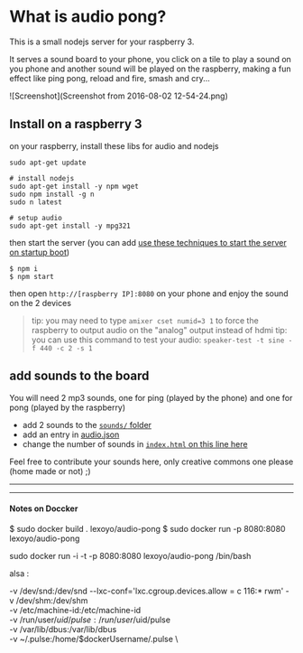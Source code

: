 # What is audio pong?

This is a small nodejs server for your raspberry 3. 

It serves a sound board to your phone, you click on a tile to play a sound on you phone and another sound will be played on the raspberry, making a fun effect like ping pong, reload and fire, smash and cry...

![Screenshot](Screenshot from 2016-08-02 12-54-24.png)

## Install on a raspberry 3

on your raspberry, install these libs for audio and nodejs

```
sudo apt-get update

# install nodejs
sudo apt-get install -y npm wget
sudo npm install -g n
sudo n latest

# setup audio
sudo apt-get install -y mpg321
```

then start the server (you can add [use these techniques to start the server on startup boot](http://raspberrywebserver.com/serveradmin/run-a-script-on-start-up.html))

```
$ npm i
$ npm start
```

then open `http://[raspberry IP]:8080` on your phone and enjoy the sound on the 2 devices

> tip: you may need to type `amixer cset numid=3 1` to force the raspberry to output audio on the "analog" output instead of hdmi
> tip: you can use this command to test your audio: `speaker-test -t sine -f 440 -c 2 -s 1`

## add sounds to the board

You will need 2 mp3 sounds, one for ping (played by the phone) and one for pong (played by the raspberry)

* add 2 sounds to the [`sounds/` folder](./sounds)
* add an entry in [audio.json](./audio.json)
* change the number of sounds in [`index.html` on this line here](https://github.com/lexoyo/audio-pong/blob/master/index.html#L29)

Feel free to contribute your sounds here, only creative commons one please (home made or not) ;)

---
---

#### Notes on Doccker

$ sudo docker build . lexoyo/audio-pong
$ sudo docker run -p 8080:8080 lexoyo/audio-pong



sudo docker run -i -t -p 8080:8080 lexoyo/audio-pong /bin/bash



alsa :


 -v /dev/snd:/dev/snd
 --lxc-conf='lxc.cgroup.devices.allow = c 116:* rwm'
    -v /dev/shm:/dev/shm \
    -v /etc/machine-id:/etc/machine-id \
    -v /run/user/$uid/pulse:/run/user/$uid/pulse \
    -v /var/lib/dbus:/var/lib/dbus \
    -v ~/.pulse:/home/$dockerUsername/.pulse \
